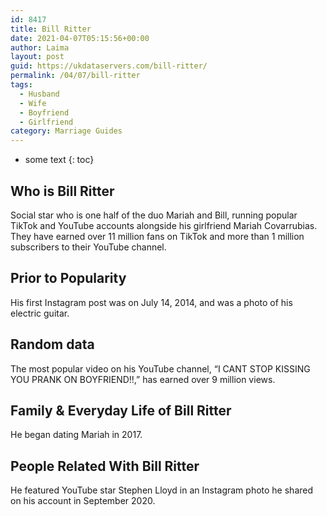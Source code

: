```yaml
---
id: 8417
title: Bill Ritter
date: 2021-04-07T05:15:56+00:00
author: Laima
layout: post
guid: https://ukdataservers.com/bill-ritter/
permalink: /04/07/bill-ritter
tags:
  - Husband
  - Wife
  - Boyfriend
  - Girlfriend
category: Marriage Guides
---
```


* some text
{: toc}


## Who is Bill Ritter
                  
                  
                  
Social star who is one half of the duo Mariah and Bill, running popular TikTok and YouTube accounts alongside his girlfriend Mariah Covarrubias. They have earned over 11 million fans on TikTok and more than 1 million subscribers to their YouTube channel. 
                  
              
            
              
            
                
                
                
## Prior to Popularity
                  
                  
                  
His first Instagram post was on July 14, 2014, and was a photo of his electric guitar. 
                  
              
            
              
            
                
                
                
## Random data
                  
                  
                  
The most popular video on his YouTube channel, &#8220;I CANT STOP KISSING YOU PRANK ON BOYFRIEND!!,&#8221; has earned over 9 million views. 
                  
              
            
              
            
                
                
                
## Family & Everyday Life of Bill Ritter
                  
                  
                  
He began dating Mariah in 2017. 
                  
              
            
              
            
                
                
                
## People Related With Bill Ritter
                  
                  
                  
He featured YouTube star Stephen Lloyd in an Instagram photo he shared on his account in September 2020.
                  
              
            
              
            
                
              
            
              
              
            
            
              
            
          
          
          